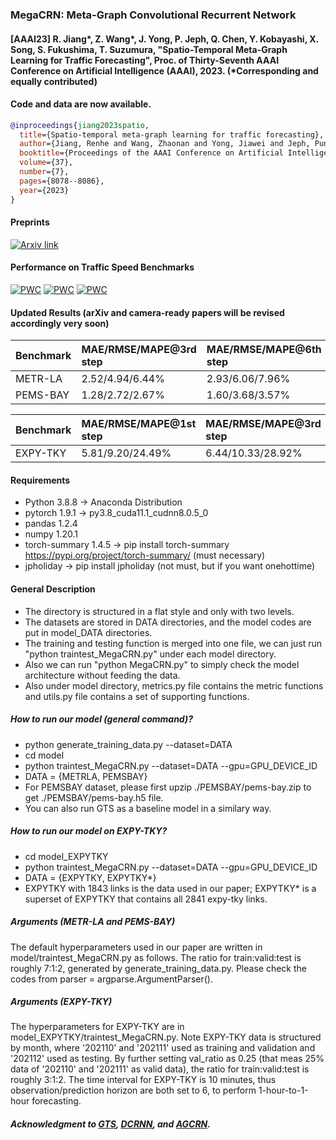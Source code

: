 ### MegaCRN: Meta-Graph Convolutional Recurrent Network

#### [AAAI23] R. Jiang*, Z. Wang*, J. Yong, P. Jeph, Q. Chen, Y. Kobayashi, X. Song, S. Fukushima, T. Suzumura, "Spatio-Temporal Meta-Graph Learning for Traffic Forecasting", Proc. of Thirty-Seventh AAAI Conference on Artificial Intelligence (AAAI), 2023. (*Corresponding and equally contributed)

#### Code and data are now available.
```bibtex
@inproceedings{jiang2023spatio,
  title={Spatio-temporal meta-graph learning for traffic forecasting},
  author={Jiang, Renhe and Wang, Zhaonan and Yong, Jiawei and Jeph, Puneet and Chen, Quanjun and Kobayashi, Yasumasa and Song, Xuan and Fukushima, Shintaro and Suzumura, Toyotaro},
  booktitle={Proceedings of the AAAI Conference on Artificial Intelligence},
  volume={37},
  number={7},
  pages={8078--8086},
  year={2023}
}
```

#### Preprints
[![Arxiv link](https://img.shields.io/static/v1?label=arXiv&message=MegaCRN&color=red&logo=arxiv)](https://arxiv.org/abs/2211.14701)

#### Performance on Traffic Speed Benchmarks

[![PWC](https://img.shields.io/endpoint.svg?url=https://paperswithcode.com/badge/spatio-temporal-meta-graph-learning-for/traffic-prediction-on-metr-la)](https://paperswithcode.com/sota/traffic-prediction-on-metr-la?p=spatio-temporal-meta-graph-learning-for)
[![PWC](https://img.shields.io/endpoint.svg?url=https://paperswithcode.com/badge/spatio-temporal-meta-graph-learning-for/traffic-prediction-on-pems-bay)](https://paperswithcode.com/sota/traffic-prediction-on-pems-bay?p=spatio-temporal-meta-graph-learning-for)
[![PWC](https://img.shields.io/endpoint.svg?url=https://paperswithcode.com/badge/spatio-temporal-meta-graph-learning-for/traffic-prediction-on-expy-tky-1)](https://paperswithcode.com/sota/traffic-prediction-on-expy-tky-1?p=spatio-temporal-meta-graph-learning-for)


#### Updated Results (arXiv and camera-ready papers will be revised accordingly very soon)
|Benchmark   |MAE/RMSE/MAPE@3rd step|MAE/RMSE/MAPE@6th step|MAE/RMSE/MAPE@12th step|
|:---------- |:----------------|:----------------|:----------------|
| METR-LA    |2.52/4.94/6.44%|2.93/6.06/7.96%|3.38/7.23/9.72%|
| PEMS-BAY   |1.28/2.72/2.67%|1.60/3.68/3.57%|1.88/4.42/4.41%|

|Benchmark   |MAE/RMSE/MAPE@1st step|MAE/RMSE/MAPE@3rd step|MAE/RMSE/MAPE@6th step|
|:---------- |:----------------|:----------------|:----------------|
| EXPY-TKY   |5.81/9.20/24.49%|6.44/10.33/28.92%|6.83/11.04/31.02%|

#### Requirements
* Python 3.8.8 -> Anaconda Distribution
* pytorch 1.9.1 -> py3.8_cuda11.1_cudnn8.0.5_0
* pandas 1.2.4 
* numpy 1.20.1
* torch-summary 1.4.5 -> pip install torch-summary https://pypi.org/project/torch-summary/ (must necessary)
* jpholiday -> pip install jpholiday (not must, but if you want onehottime)

#### General Description
* The directory is structured in a flat style and only with two levels.
* The datasets are stored in DATA directories, and the model codes are put in model_DATA directories. 
* The training and testing function is merged into one file, we can just run "python traintest_MegaCRN.py" under each model directory.
* Also we can run "python MegaCRN.py" to simply check the model architecture without feeding the data.
* Also under model directory, metrics.py file contains the metric functions and utils.py file contains a set of supporting functions.

##### How to run our model (general command)?
* python generate_training_data.py --dataset=DATA
* cd model
* python traintest_MegaCRN.py --dataset=DATA --gpu=GPU_DEVICE_ID 
* DATA = {METRLA, PEMSBAY}
* For PEMSBAY dataset, please first upzip ./PEMSBAY/pems-bay.zip to get ./PEMSBAY/pems-bay.h5 file.
* You can also run GTS as a baseline model in a similary way.

##### How to run our model on EXPY-TKY?
* cd model_EXPYTKY
* python traintest_MegaCRN.py --dataset=DATA --gpu=GPU_DEVICE_ID 
* DATA = {EXPYTKY, EXPYTKY*} 
* EXPYTKY with 1843 links is the data used in our paper; EXPYTKY* is a superset of EXPYTKY that contains all 2841 expy-tky links.

##### Arguments (METR-LA and PEMS-BAY)
The default hyperparameters used in our paper are written in model/traintest_MegaCRN.py as follows.
The ratio for train:valid:test is roughly 7:1:2, generated by generate_training_data.py.
Please check the codes from parser = argparse.ArgumentParser().

##### Arguments (EXPY-TKY)
The hyperparameters for EXPY-TKY are in model_EXPYTKY/traintest_MegaCRN.py. Note EXPY-TKY data is structured by month, where '202110' and '202111' used as training and validation and '202112' used as testing. By further setting val_ratio as 0.25 (that meas 25% data of '202110' and '202111' as valid data), the ratio for train:valid:test is roughly 3:1:2. The time interval for EXPY-TKY is 10 minutes, thus observation/prediction horizon are both set to 6, to perform 1-hour-to-1-hour forecasting. </br>

##### Acknowledgment to [GTS](https://github.com/chaoshangcs/GTS), [DCRNN](https://github.com/liyaguang/DCRNN), and [AGCRN](https://github.com/LeiBAI/AGCRN).
